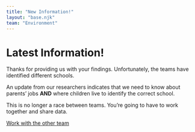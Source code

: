 ```yaml
---
title: "New Information!"
layout: "base.njk"
team: "Environment"
---
```


# Latest Information!


<div class="grid grid-md-2 two-column-md">
  <div class="mb1 grid-column-2-md">
  <script src="/js/lottie-player.js"></script>
<lottie-player autoplay loop mode="normal" src="/js/47322-alert.json" style="width: 50vh"> </lottie-player>


  </div>

  <div class="grid-column-1-md">


Thanks for providing us with your findings. Unfortunately, the teams have identified different schools.

An update from our researchers indicates that we need to know about parents&rsquo; jobs **AND** where children live to identify the correct school.

This is no longer a race between teams. You’re going to have to work together and share data.





<a class="btn" href="/environment5">Work with the other team</a>

</div>